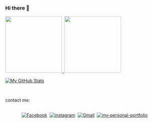 ### Hi there 👋

<p>
<a href="https://github.com/AVS1508">
  <img height="180em" src="https://github-readme-stats.vercel.app/api?username=rae-dim&show_icons=true&theme=dark" />&nbsp;
  <img height="180em" src="https://github-readme-stats-eight-theta.vercel.app/api/top-langs/?username=rae-dim&theme=dark&layout=compact&exclude_lang=java+r" />
</a>
</p>
<p>
  <a href="https://git.io/streak-stats"><img alt="My GitHub Stats" align="center" src="https://streak-stats.demolab.com?user=rae-dim&theme=dark" alt="GitHub Streak" /></a>
</p>
<br/>

contact me:
<p align="center">
<br>
<a href="https://www.facebook.com/nikita432/"><img src="https://img.shields.io/badge/facebook-%231877F2.svg?&style=for-the-badge&logo=facebook&logoColor=white" alt="Facebook" /></a>&nbsp;
<a href="https://www.instagram.com/off.center.ray/"><img src="https://img.shields.io/badge/instagram-%230077B5.svg?&style=for-the-badge&logo=instagram&logoColor=white" alt="instagram" /></a>&nbsp;
<a href="mailto:disegorachelm@gmail.com"><img src="https://img.shields.io/badge/gmail-%23D14836.svg?&style=for-the-badge&logo=gmail&logoColor=white" alt="Gmail"/></a>&nbsp;
<a href="https://disegoport56.netlify.app/"><img src="https://img.shields.io/badge/my%20website-8A2BE2.svg?&style=for-the-badge" alt="my-personal-portfolio"/></a>
</p>
